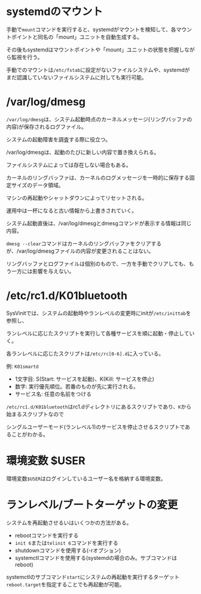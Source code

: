 # systemdのマウント

手動で`mount`コマンドを実行すると、systemdがマウントを検知して、各マウントポイントと同名の「mount」ユニットを自動生成する。

その後もsystemdはマウントポイントや「mount」ユニットの状態を把握しながら監視を行う。

手動でのマウントは`/etc/fstab`に設定がないファイルシステムや、systemdがまだ認識していないファイルシステムに対しても実行可能。

# /var/log/dmesg

`/var/log/dmesg`は、システム起動時点のカーネルメッセージ(リングバッファの内容)が保存されるログファイル。

システムの起動障害を調査する際に役立つ。

/var/log/dmesgは、起動のたびに新しい内容で置き換えられる。

ファイルシステムによっては存在しない場合もある。

カーネルのリングバッファは、カーネルのログメッセージを一時的に保存する固定サイズのデータ領域。

マシンの再起動やシャットダウンによってリセットされる。

運用中は一杯になると古い情報から上書きされていく。

システム起動直後は、/var/log/dmesgとdmesgコマンドが表示する情報は同じ内容。

`dmesg --clear`コマンドはカーネルのリングバッファをクリアするが、/var/log/dmesgファイルの内容が変更されることはない。

リングバッファとログファイルは個別のもので、一方を手動でクリアしても、もう一方には影響を与えない。

# /etc/rc1.d/K01bluetooth

SysVinitでは、システムの起動時やランレベルの変更時にinitが`/etc/inittab`を参照し、

ランレベルに応じたスクリプトを実行して各種サービスを順に起動・停止していく。

各ランレベルに応じたスクリプトは`/etc/rc[0-6].d`に入っている。

例: `K01smartd`

- 1文字目: S(Start: サービスを起動)、K(Kill: サービスを停止)
- 数字: 実行優先順位。若番のものが先に実行される。
- サービス名: 任意の名前をつける

`/etc/rc1.d/K01bluetooth`はrc1.dディレクトリにあるスクリプトであり、`K`から始まるスクリプトなので

シングルユーザーモード(ランレベル1)のサービスを停止させるスクリプトであることがわかる。

# 環境変数 $USER

環境変数`$USER`はログインしているユーザー名を格納する環境変数。

# ランレベル/ブートターゲットの変更

システムを再起動させるいはいくつかの方法がある。

- rebootコマンドを実行する
- `init 6`または`telinit 6`コマンドを実行する
- shutdownコマンドを使用する(-rオプション)
- systemctlコマンドを使用する(systemdの場合のみ。サブコマンドはreboot)

systemctlのサブコマンド`start`にシステムの再起動を実行するターゲット`reboot.target`を指定することでも再起動が可能。


